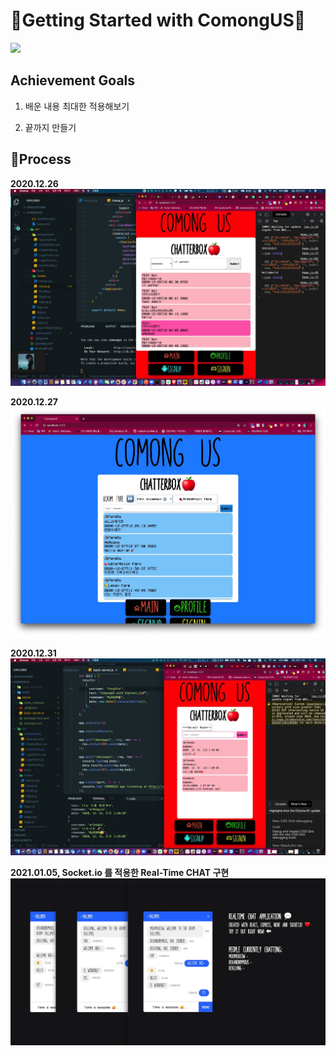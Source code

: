 # 🌈Getting Started with ComongUS🎉

![](./public/images/comongus_main.jpeg)

## Achievement Goals

1. 배운 내용 최대한 적용해보기

2. 끝까지 만들기

## 🎇Process

<strong>2020.12.26</strong>
![](./client/public/images/comongus_chatterbox_small.jpeg)

<strong>2020.12.27</strong>
![](./client/public/images/comong_201227_01.jpeg)

<strong>2020.12.31</strong>
![](./client/public/images/comong_201231_01.jpeg)

<strong>2021.01.05, Socket.io 를 적용한 Real-Time CHAT 구현</strong>
![](./client/public/images/comong_210105.jpeg)
